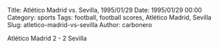 Title: Atlético Madrid vs. Sevilla, 1995/01/29
Date: 1995/01/29 00:00
Category: sports
Tags: football, football scores, Atlético Madrid, Sevilla
Slug: atletico-madrid-vs-sevilla
Author: carbonero


Atlético Madrid 2 - 2 Sevilla
